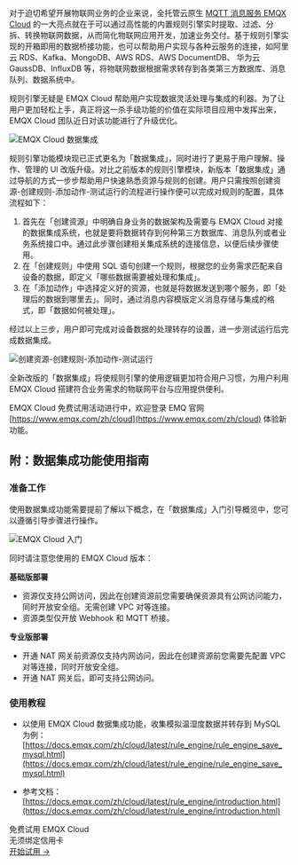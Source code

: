 对于迫切希望开展物联网业务的企业来说，全托管云原生 [MQTT 消息服务 EMQX Cloud](https://www.emqx.com/zh/cloud) 的一大亮点就在于可以通过高性能的内置规则引擎实时提取、过滤、分拆、转换物联网数据，从而简化物联网应用开发，加速业务交付。基于规则引擎实现的开箱即用的数据桥接功能，也可以帮助用户实现与各种云服务的连接，如阿里云 RDS、Kafka、MongoDB、AWS RDS、AWS DocumentDB、 华为云 GaussDB、InfluxDB 等，将物联网数据根据需求转存到各类第三方数据库、消息队列、数据系统中。

规则引擎无疑是 EMQX Cloud 帮助用户实现数据灵活处理与集成的利器。为了让用户更加轻松上手，真正将这一杀手级功能的价值在实际项目应用中发挥出来，EMQX Cloud 团队近日对该功能进行了升级优化。

![EMQX Cloud 数据集成](https://assets.emqx.com/images/1a40a7eb3f1b8f3da69f659d283a1e92.png)

规则引擎功能模块现已正式更名为「数据集成」，同时进行了更易于用户理解、操作、管理的 UI 改版升级。对比之前版本的规则引擎模块，新版本「数据集成」通过导航的方式一步步帮助用户快速熟悉资源与规则的创建。用户只需按照创建资源-创建规则-添加动作-测试运行的流程进行操作便可以完成对规则的配置，具体流程如下：

1. 首先在「创建资源」中明确自身业务的数据架构及需要与 EMQX Cloud 对接的数据集成系统，也就是要将数据转存到何种第三方数据库、消息队列或者业务系统接口中。通过此步骤创建相关集成系统的连接信息，以便后续步骤使用。
2. 在「创建规则」中使用 SQL 语句创建一个规则，根据您的业务需求匹配来自设备的数据，即定义「哪些数据需要被处理和集成」。
3. 在「添加动作」中选择定义好的资源，也就是将数据发送到哪个服务，即「处理后的数据到哪里去」。同时，通过消息内容模版定义消息存储与集成的格式，即「数据如何被处理」。

经过以上三步，用户即可完成对设备数据的处理转存的设置，进一步测试运行后完成数据集成。

![创建资源-创建规则-添加动作-测试运行](https://assets.emqx.com/images/34bd231ffcafba504c35a84c412d9785.png)

全新改版的「数据集成」将使规则引擎的使用逻辑更加符合用户习惯，为用户利用 EMQX Cloud 搭建符合业务需求的物联网平台与应用提供便利。

EMQX Cloud 免费试用活动进行中，欢迎登录 EMQ 官网 [https://www.emqx.com/zh/cloud](https://www.emqx.com/zh/cloud) 体验新功能。

## 附：数据集成功能使用指南

### 准备工作

使用数据集成功能需要提前了解以下概念，在「数据集成」入门引导概览中，您可以遵循引导步骤进行操作。

![EMQX Cloud 入门](https://assets.emqx.com/images/fe246a328f61415f6679b6db8a9111bf.jpeg)
 
同时请注意您使用的 EMQX Cloud 版本：

**基础版部署**

- 资源仅支持公网访问，因此在创建资源前您需要确保资源具有公网访问能力，同时开放安全组。无需创建 VPC 对等连接。
- 资源类型仅开放 Webhook 和 MQTT 桥接。

**专业版部署**

- 开通 NAT 网关前资源仅支持内网访问，因此在创建资源前您需要先配置 VPC 对等连接，同时开放安全组。
- 开通 NAT 网关后，即可支持公网访问。

### 使用教程

- 以使用 EMQX Cloud 数据集成功能，收集模拟温湿度数据并转存到 MySQL 为例：[https://docs.emqx.com/zh/cloud/latest/rule_engine/rule_engine_save_mysql.html](https://docs.emqx.com/zh/cloud/latest/rule_engine/rule_engine_save_mysql.html) 

- 参考文档：[https://docs.emqx.com/zh/cloud/latest/rule_engine/introduction.html](https://docs.emqx.com/zh/cloud/latest/rule_engine/introduction.html)



<section class="promotion">
    <div>
        免费试用 EMQX Cloud
        <div class="is-size-14 is-text-normal has-text-weight-normal">无须绑定信用卡</div>
    </div>
    <a href="https://accounts-zh.emqx.com/signup?continue=https://cloud.emqx.com/console/deployments/0?oper=new" class="button is-gradient px-5">开始试用 →</a >
</section>

